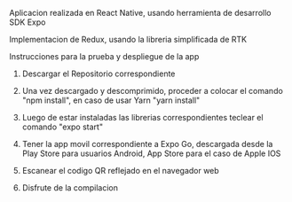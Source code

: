 Aplicacion realizada en React Native, usando herramienta de desarrollo SDK Expo

Implementacion de Redux, usando la libreria simplificada de RTK

Instrucciones para la prueba y despliegue de la app

1. Descargar el Repositorio correspondiente

2. Una vez descargado y descomprimido, proceder a colocar el comando "npm install", en caso de usar
Yarn "yarn install"

3. Luego de estar instaladas las librerias correspondientes teclear el comando "expo start"

4. Tener la app movil correspondiente a Expo Go, descargada desde la Play Store para usuarios Android,
App Store para el caso de Apple IOS

5. Escanear el codigo QR reflejado en el navegador web

6. Disfrute de la compilacion
